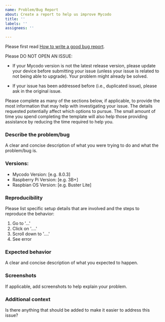```yaml
---
name: Problem/Bug Report
about: Create a report to help us improve Mycodo
title: ''
labels: ''
assignees: ''

---
```

Please first read [How to write a good bug report](https://forum.kylegabriel.com/t/how-to-write-a-good-bug-report/71).

Please DO NOT OPEN AN ISSUE:

 - If your Mycodo version is not the latest release version, please update your device before submitting your issue (unless your issue is related to not being able to upgrade). Your problem might already be solved.

 - If your issue has been addressed before (i.e., duplicated issue), please ask in the original issue.

Please complete as many of the sections below, if applicable, to provide the most information that may help with investigating your issue. The details requested potentially affect which options to pursue. The small amount of time you spend completing the template will also help those providing assistance by reducing the time required to help you.

### Describe the problem/bug

A clear and concise description of what you were trying to do and what the problem/bug is.

### Versions:

 - Mycodo Version: [e.g. 8.0.3]
 - Raspberry Pi Version: [e.g. 3B+]
 - Raspbian OS Version: [e.g. Buster Lite]

### Reproducibility

Please list specific setup details that are involved and the steps to reproduce the behavior:

1. Go to '...'
2. Click on '....'
3. Scroll down to '....'
4. See error

### Expected behavior

A clear and concise description of what you expected to happen.

### Screenshots

If applicable, add screenshots to help explain your problem.

### Additional context

Is there anything that should be added to make it easier to address this issue?
